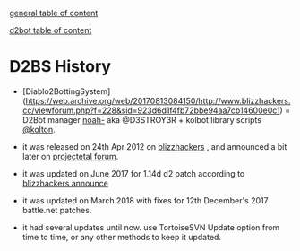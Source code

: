 [general table of content](https://github.com/blizzhackers/documentation/README.md)

[d2bot table of content](https://github.com/blizzhackers/documentation/tree/master/d2bot#README.rst)

# D2BS History

* [Diablo2BottingSystem] (https://web.archive.org/web/20170813084150/http://www.blizzhackers.cc/viewforum.php?f=228&sid=923d6d1f4fb72bbe94aa7cb14600e0c1) = D2Bot manager [noah-](https://github.com/noah-) aka @D3STROY3R + kolbot library scripts [@kolton](https://github.com/kolton).

* it was released on 24th Apr 2012 on [blizzhackers](https://web.archive.org/web/20171030004307/http://www.blizzhackers.cc/viewtopic.php?f=206&t=489091&sid=076b6f411e98d938f4568c448d3f5845) , and announced a bit later on [projectetal forum](https://web.archive.org/web/20170215101441/http://www.projectetal.com:80/forums/threads/kolbot-and-d2bot.8698/).

* it was updated on June 2017 for 1.14d d2 patch according to [blizzhackers announce](https://web.archive.org/web/20171115131230/http://www.blizzhackers.cc/viewtopic.php?f=204&t=545178&sid=ffa80262b1692f21eaea19109146c071&start=0)

* it was updated on March 2018 with fixes for 12th December's 2017 battle.net patches.

* it had several updates until now. use TortoiseSVN Update option from time to time, or any other methods to keep it updated.


